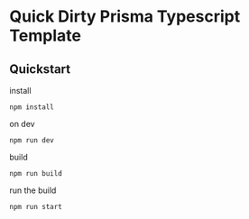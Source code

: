 # Quick Dirty Prisma Typescript Template


## Quickstart

install
```
npm install
```

on dev
```
npm run dev
````

build
```
npm run build
```

run the build
```
npm run start
```
